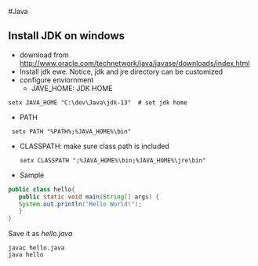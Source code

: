 #Java
## Install JDK on windows
* download from http://www.oracle.com/technetwork/java/javase/downloads/index.html
* Install jdk ewe. Notice, jdk and jre directory can be customized 
* configure enviornment
  * JAVE_HOME: JDK HOME
```
setx JAVA_HOME "C:\dev\Java\jdk-13"  # set jdk home
```
  
  * PATH 
  ```
   setx PATH "%PATH%;%JAVA_HOME%\bin"
  ```
  * CLASSPATH: make sure class path is included
    ```
    setx CLASSPATH ";%JAVA_HOME%\bin;%JAVA_HOME%\jre\bin"
    ```
    

* Sample

 ```java
 public class hello{
    public static void main(String[] args) {
    System.out.println("Hello World!");
    }
}
 ```
 
Save it as *hello.java*
```
javac hello.java
java hello
```
